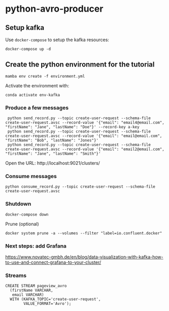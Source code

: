 # python-avro-producer

## Setup kafka

Use `docker-compose` to setup the kafka resources:

```console
docker-compose up -d
```

## Create the python environment for the tutorial

```console
mamba env create -f environment.yml
```

Activate the environment with:

```
conda activate env-kafka
```

### Produce a few messages 

```console
 python send_record.py --topic create-user-request --schema-file create-user-request.avsc --record-value '{"email": "email4@email.com", "firstName": "Jane", "lastName": "Doe"}' --record-key a-key
 python send_record.py --topic create-user-request --schema-file create-user-request.avsc --record-value '{"email": "email@email.com", "firstName": "Bob", "lastName": "Jones"}'
 python send_record.py --topic create-user-request --schema-file create-user-request.avsc --record-value '{"email": "email2@email.com", "firstName": "Jane", "lastName": "Smith"}'
```

Open the URL: http://localhost:9021/clusters/

### Consume messages

```console
python consume_record.py --topic create-user-request --schema-file create-user-request.avsc
```

### Shutdown

```console
docker-compose down
```

Prune (optional)

```console
docker system prune -a --volumes --filter "label=io.confluent.docker"
```


### Next steps: add Grafana

https://www.novatec-gmbh.de/en/blog/data-visualization-with-kafka-how-to-use-and-connect-grafana-to-your-cluster/

### Streams

```console
CREATE STREAM pageview_avro
  (firstName VARCHAR,
   email VARCHAR)
  WITH (KAFKA_TOPIC='create-user-request',
        VALUE_FORMAT='Avro');
```